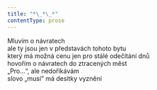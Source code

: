 ```yaml
---
title: "*\_*\_*"
contentType: prose
---
```


Mluvím o návratech  
ale ty jsou jen v představách tohoto bytu  
který má možná cenu jen pro stálé odečítání dnů  
hovořím o návratech do ztracených měst  
„Pro…“, ale nedoříkávám  
slovo „musí“ má desítky vyznění
